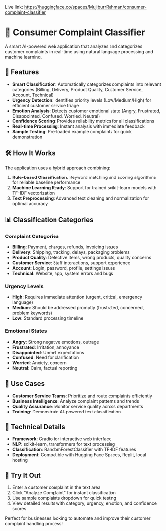 Live link: https://huggingface.co/spaces/MujiburrRahman/consumer-complaint-classifier


# 🧠 Consumer Complaint Classifier

A smart AI-powered web application that analyzes and categorizes customer complaints in real-time using natural language processing and machine learning.

## 🚀 Features

- **Smart Classification**: Automatically categorizes complaints into relevant categories (Billing, Delivery, Product Quality, Customer Service, Account, Technical)
- **Urgency Detection**: Identifies priority levels (Low/Medium/High) for efficient customer service triage
- **Emotion Analysis**: Detects customer emotional state (Angry, Frustrated, Disappointed, Confused, Worried, Neutral)
- **Confidence Scoring**: Provides reliability metrics for all classifications
- **Real-time Processing**: Instant analysis with immediate feedback
- **Sample Testing**: Pre-loaded example complaints for quick demonstration

## 🛠️ How It Works

The application uses a hybrid approach combining:
1. **Rule-based Classification**: Keyword matching and scoring algorithms for reliable baseline performance
2. **Machine Learning Ready**: Support for trained scikit-learn models with TF-IDF vectorization
3. **Text Preprocessing**: Advanced text cleaning and normalization for optimal accuracy

## 📊 Classification Categories

### Complaint Categories
- **Billing**: Payment, charges, refunds, invoicing issues
- **Delivery**: Shipping, tracking, delays, packaging problems  
- **Product Quality**: Defective items, wrong products, quality concerns
- **Customer Service**: Staff interactions, support experience
- **Account**: Login, password, profile, settings issues
- **Technical**: Website, app, system errors and bugs

### Urgency Levels
- **High**: Requires immediate attention (urgent, critical, emergency language)
- **Medium**: Should be addressed promptly (frustrated, concerned, problem keywords)
- **Low**: Standard processing timeline

### Emotional States
- **Angry**: Strong negative emotions, outrage
- **Frustrated**: Irritation, annoyance
- **Disappointed**: Unmet expectations
- **Confused**: Need for clarification
- **Worried**: Anxiety, concern
- **Neutral**: Calm, factual reporting

## 🎯 Use Cases

- **Customer Service Teams**: Prioritize and route complaints efficiently
- **Business Intelligence**: Analyze complaint patterns and trends
- **Quality Assurance**: Monitor service quality across departments
- **Training**: Demonstrate AI-powered text classification

## 🔧 Technical Details

- **Framework**: Gradio for interactive web interface
- **NLP**: scikit-learn, transformers for text processing
- **Classification**: RandomForestClassifier with TF-IDF features
- **Deployment**: Compatible with Hugging Face Spaces, Replit, local hosting

## 📝 Try It Out

1. Enter a customer complaint in the text area
2. Click "Analyze Complaint" for instant classification
3. Use sample complaints dropdown for quick testing
4. View detailed results with category, urgency, emotion, and confidence scores

Perfect for businesses looking to automate and improve their customer complaint handling process!
